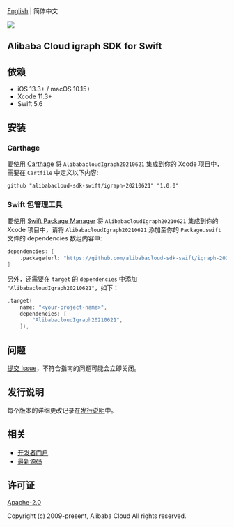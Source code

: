 [English](README.md) | 简体中文

![](https://aliyunsdk-pages.alicdn.com/icons/AlibabaCloud.svg)

## Alibaba Cloud igraph SDK for Swift

## 依赖

- iOS 13.3+ / macOS 10.15+
- Xcode 11.3+
- Swift 5.6

## 安装

### Carthage

要使用 [Carthage](https://github.com/Carthage/Carthage) 将 `AlibabacloudIgraph20210621` 集成到你的 Xcode 项目中，需要在 `Cartfile` 中定义以下内容:

```ogdl
github "alibabacloud-sdk-swift/igraph-20210621" "1.0.0"
```

### Swift 包管理工具

要使用 [Swift Package Manager](https://swift.org/package-manager/) 将 `AlibabacloudIgraph20210621` 集成到你的 Xcode 项目中，请将 `AlibabacloudIgraph20210621` 添加至你的 `Package.swift` 文件的 dependencies 数组内容中:

```swift
dependencies: [
    .package(url: "https://github.com/alibabacloud-sdk-swift/igraph-20210621.git", from: "1.0.0")
]
```

另外，还需要在 `target` 的 `dependencies` 中添加 `"AlibabacloudIgraph20210621"`，如下：

```swift
.target(
    name: "<your-project-name>",
    dependencies: [
        "AlibabacloudIgraph20210621",
    ]),
```

## 问题

[提交 Issue](https://github.com/alibabacloud-sdk-swift/igraph-20210621/issues/new)，不符合指南的问题可能会立即关闭。

## 发行说明

每个版本的详细更改记录在[发行说明](./ChangeLog.txt)中。

## 相关

* [开发者门户](https://next.api.aliyun.com/home)
* [最新源码](https://github.com/alibabacloud-sdk-swift/igraph-20210621)

## 许可证

[Apache-2.0](http://www.apache.org/licenses/LICENSE-2.0)

Copyright (c) 2009-present, Alibaba Cloud All rights reserved.
